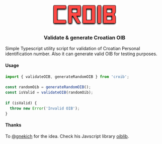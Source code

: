 <center>

![test](./extra/logo.png)

### Validate & generate Croatian OIB

</center>

Simple Typescript utility script for validation of Croatian Personal identification number. Also it can generate valid OIB for testing purposes.

#### Usage

```typescript
import { validateOIB, generateRandomOIB } from 'croib';

const randomOib = generateRandomOIB();
const isValid = validateOIB(randomOib);

if (isValid) {
  throw new Error('Invalid OIB');
}
```

#### Thanks

To [@gnekich](https://github.com/gnekich) for the idea. Check his Javscript library [oiblib](https://www.npmjs.com/package/oiblib).
